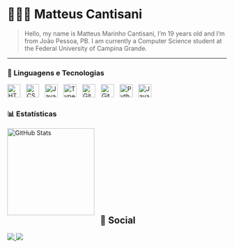# 👩🏻‍💻 Matteus Cantisani

> Hello, my name is Matteus Marinho Cantisani, I’m 19 years old and I’m from João Pessoa, PB. I am currently a Computer Science student at the Federal University of Campina Grande.

---

### 🤖 Linguagens e Tecnologias

<img 
    align="left" 
    alt="HTML"
    title="HTML" 
    width="30px" 
    style="padding-right: 10px;" 
    src="https://cdn.jsdelivr.net/gh/devicons/devicon@latest/icons/html5/html5-original.svg" 
/>
<img 
    align="left" 
    alt="CSS" 
    title="CSS"
    width="30px" 
    style="padding-right: 10px;" 
    src="https://cdn.jsdelivr.net/gh/devicons/devicon@latest/icons/css3/css3-original.svg" 
/>
<img 
    align="left" 
    alt="JavaScript" 
    title="JavaScript"
    width="30px" 
    style="padding-right: 10px;" 
    src="https://cdn.jsdelivr.net/gh/devicons/devicon@latest/icons/javascript/javascript-original.svg" 
/>
<img 
    align="left" 
    alt="TypeScript"
    title="TypeScript" 
    width="30px" 
    style="padding-right: 10px;" 
    src="https://cdn.jsdelivr.net/gh/devicons/devicon@latest/icons/typescript/typescript-original.svg" 
/>
<img 
    align="left" 
    alt="GitHub" 
    title="GitHub" 
    width="30px" 
    style="padding-right: 10px;" 
    src="https://img.icons8.com/?size=100&id=12599&format=png&color=FFFFFF"
/>
<img 
    align="left" 
    alt="Git" 
    title="Git"
    width="30px" 
    style="padding-right: 10px;" 
    src="https://cdn.jsdelivr.net/gh/devicons/devicon@latest/icons/git/git-original.svg" 
/>
<img 
    align="left" 
    alt="Python" 
    title="Python"
    width="30px" 
    style="padding-right: 10px;" 
    src="https://cdn.jsdelivr.net/gh/devicons/devicon@latest/icons/python/python-original.svg" 
/>
<img 
    align="left" 
    alt="Java"
    title="Java" 
    width="30px" 
    style="padding-right: 10px;" 
    src="https://cdn.jsdelivr.net/gh/devicons/devicon@latest/icons/java/java-original.svg" 
/>

<br/>
<br/>

### 📊 Estatísticas

<p>
  <img 
    align="left" 
    alt="GitHub Stats" 
    height="200" 
    style="padding-right: 10px;" 
    src="https://github-readme-stats.vercel.app/api?username=matmarcan123&show_icons=true&theme=tokyonight&include_all_commits=true&locale=pt-br" 
  />

<!-- <img 
      align="left" 
      alt="GitHub Stats" 
      height="200" 
      src="https://github-readme-stats.vercel.app/api/top-langs/?username=matmarcan123&theme=tokyonight&layout=compact&custom_title=Tecnologias&langs_count=9" 
  /> -->
</p>

<br/>
<br/>
<br/>
<br/>
<br/>
<br/>
<br/>
<br/>
<br/>
<br/>

## 📱 Social 
<a href="https://www.instagram.com/matteus.mc_/">
  <img src="https://img.shields.io/badge/instagram-E4405F?style=for-the-badge&logo=instagram&logoColor=white"/>
</a>
<a href="mailto:matmarcan@gmail.com">
  <img src="https://img.shields.io/badge/Gmail-D14836?style=for-the-badge&logo=gmail&logoColor=white"/>
</a>

